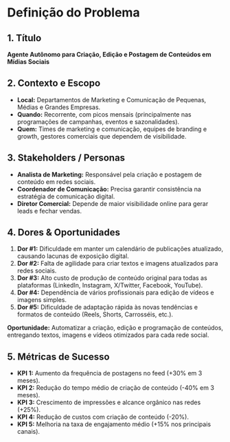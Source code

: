 # Definição do Problema

## 1. Título
**Agente Autônomo para Criação, Edição e Postagem de Conteúdos em Mídias Sociais**

## 2. Contexto e Escopo
- **Local:** Departamentos de Marketing e Comunicação de Pequenas, Médias e Grandes Empresas.
- **Quando:** Recorrente, com picos mensais (principalmente nas programações de campanhas, eventos e sazonalidades).
- **Quem:** Times de marketing e comunicação, equipes de branding e growth, gestores comerciais que dependem de visibilidade.

## 3. Stakeholders / Personas
- **Analista de Marketing:** Responsável pela criação e postagem de conteúdo em redes sociais.
- **Coordenador de Comunicação:** Precisa garantir consistência na estratégia de comunicação digital.
- **Diretor Comercial:** Depende de maior visibilidade online para gerar leads e fechar vendas.

## 4. Dores & Oportunidades
1. **Dor #1:** Dificuldade em manter um calendário de publicações atualizado, causando lacunas de exposição digital.
2. **Dor #2:** Falta de agilidade para criar textos e imagens atualizados para redes sociais.
3. **Dor #3:** Alto custo de produção de conteúdo original para todas as plataformas (LinkedIn, Instagram, X/Twitter, Facebook, YouTube).
4. **Dor #4:** Dependência de vários profissionais para edição de vídeos e imagens simples.
5. **Dor #5:** Dificuldade de adaptação rápida às novas tendências e formatos de conteúdo (Reels, Shorts, Carrosséis, etc.).

**Oportunidade:** Automatizar a criação, edição e programação de conteúdos, entregando textos, imagens e vídeos otimizados para cada rede social.

## 5. Métricas de Sucesso
- **KPI 1:** Aumento da frequência de postagens no feed (+30% em 3 meses).
- **KPI 2:** Redução do tempo médio de criação de conteúdo (-40% em 3 meses).
- **KPI 3:** Crescimento de impressões e alcance orgânico nas redes (+25%).
- **KPI 4:** Redução de custos com criação de conteúdo (-20%).
- **KPI 5:** Melhoria na taxa de engajamento médio (+15% nos principais canais).